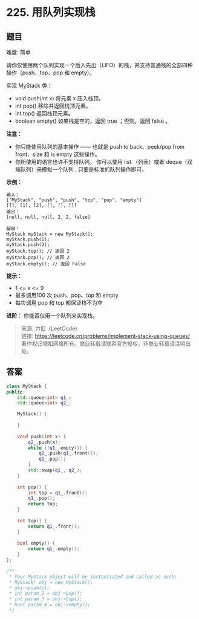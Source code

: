 # 225. 用队列实现栈

## 题目

难度: 简单

请你仅使用两个队列实现一个后入先出（LIFO）的栈，并支持普通栈的全部四种操作（push、top、pop 和 empty）。

实现 MyStack 类：

- void push(int x) 将元素 x 压入栈顶。
- int pop() 移除并返回栈顶元素。
- int top() 返回栈顶元素。
- boolean empty() 如果栈是空的，返回 true ；否则，返回 false 。

**注意：**

- 你只能使用队列的基本操作 —— 也就是 push to back、peek/pop from front、size 和 is empty 这些操作。
- 你所使用的语言也许不支持队列。 你可以使用 list （列表）或者 deque（双端队列）来模拟一个队列 , 只要是标准的队列操作即可。

**示例：**

```
输入：
["MyStack", "push", "push", "top", "pop", "empty"]
[[], [1], [2], [], [], []]
输出：
[null, null, null, 2, 2, false]

解释：
MyStack myStack = new MyStack();
myStack.push(1);
myStack.push(2);
myStack.top(); // 返回 2
myStack.pop(); // 返回 2
myStack.empty(); // 返回 False

```

**提示：**

- 1 <= x <= 9
- 最多调用100 次 push、pop、top 和 empty
- 每次调用 pop 和 top 都保证栈不为空

**进阶：** 你能否仅用一个队列来实现栈。

> 来源: 力扣（LeetCode）  
> 链接: <https://leetcode.cn/problems/implement-stack-using-queues/>  
> 著作权归领扣网络所有。商业转载请联系官方授权，非商业转载请注明出处。

## 答案

```c++
class MyStack {
public:
    std::queue<int> q1_;
    std::queue<int> q2_;

    MyStack() {
        
    }
    
    void push(int x) {
        q2_.push(x);
        while (!q1_.empty()) {
            q2_.push(q1_.front());
            q1_.pop();
        }
        std::swap(q1_, q2_);
    }
    
    int pop() {
        int top = q1_.front();
        q1_.pop();
        return top;
    }
    
    int top() {
        return q1_.front();
    }
    
    bool empty() {
        return q1_.empty();
    }
};

/**
 * Your MyStack object will be instantiated and called as such:
 * MyStack* obj = new MyStack();
 * obj->push(x);
 * int param_2 = obj->pop();
 * int param_3 = obj->top();
 * bool param_4 = obj->empty();
 */
```
